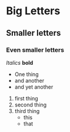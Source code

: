 # Big Letters
## Smaller letters
### Even smaller letters
*Italics* **bold**
- One thing
- and another
- and yet another

1. first thing
1. second thing
1. third thing
    - this
    - that
